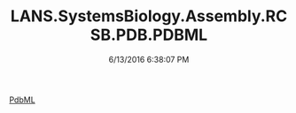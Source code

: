 ﻿---
title: LANS.SystemsBiology.Assembly.RCSB.PDB.PDBML
date: 6/13/2016 6:38:07 PM
---

[PdbML](T-LANS.SystemsBiology.Assembly.RCSB.PDB.PDBML.PdbML.html)
